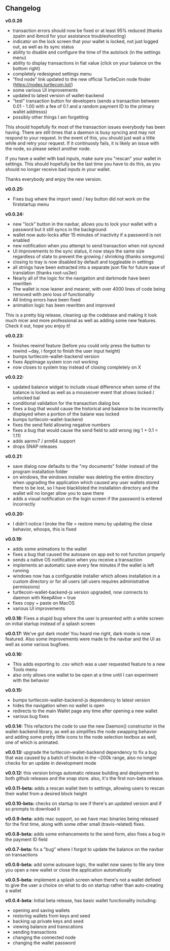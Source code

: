 ## Changelog

**v0.0.26**

- transaction errors should now be fixed or at least 95% reduced (thanks zpalm and ibmcd for your assistance troubleshooting)
- indicator on the lock screen that your wallet is locked, not just logged out, as well as its sync status
- ability to disable and configure the time of the autolock (in the settings menu)
- ability to display transactions in fiat value (click on your balance on the bottom right)
- completely redesigned settings menu
- "find node" link updated to the new official TurtleCoin node finder (https://nodes.turtlecoin.lol/)
- some various UI improvements
- updated to latest version of wallet-backend
- "test" transaction button for developers (sends a transaction between 0.01 - 1.00 with a fee of 0.1 and a random payment ID to the primary wallet addresss)
- possibly other things I am forgetting

This should hopefully fix most of the transaction issues everybody has been having. There are still times that a daemon is busy syncing and may not respond to your request. In the event of this, you should just wait a little while and retry your request. If it continuosly fails, it is likely an issue with the node, so please select another node.

If you have a wallet with bad inputs, make sure you "rescan" your wallet in settings. This should hopefully be the last time you have to do this, as you should no longer receive bad inputs in your wallet.

Thanks everybody and enjoy the new version.

**v0.0.25:**

- Fixes bug where the import seed / key button did not work on the firststartup menu

**v0.0.24:**

- new "lock" button in the navbar, allows you to lock your wallet with a password but it still syncs in the background
- wallet now auto-locks after 15 minutes of inactivity if a password is not enabled
- new notification when you attempt to send transaction when not synced
- UI improvements to the sync status, it now stays the same size regardless of state to prevent the growing / shrinking (thanks soregums)
- closing to tray is now disabled by default and toggleable in settings
- all strings have been extracted into a separate json file for future ease of translation (thanks root-us3er)
- Nearly all of the logic for the navigation and darkmode have been rewritten
- The wallet is now leaner and meaner, with over 4000 lines of code being removed with zero loss of functionality
- All linting errors have been fixed
- animation logic has been rewritten and improved

This is a pretty big release, cleaning up the codebase and making it look much nicer and more professional as well as adding some new features. Check it out, hope you enjoy it!

**v0.0.23:**

- finishes rewind feature (before you could only press the button to rewind ~day, i forgot to finish the user input height)
- bumps turtlecoin-wallet-backend version
- fixes AppImage system icon not working
- now closes to system tray instead of closing completely on X

**v0.0.22:**

- updated balance widget to include visual difference when some of the balance is locked as well as a mouseover event that shows locked / unlocked bal
- conditional validation for the transaction dialog box
- fixes a bug that would cause the historical and balance to be incorrectly displayed when a portion of the balane was locked
- bumps turtlecoin-wallet-backend
- fixes the send field allowing negative numbers
- fixes a bug that would cause the send field to add wrong (eg 1 + 0.1 = 1.11)
- adds aarmv7 / arm64 support
- drops SNAP releases

**v0.0.21:**

- save dialog now defaults to the "my documents" folder instead of the program installation folder
- on windows, the windows installer was deleting the entire directory when upgrading the application which caused any user wallets stored there to be lost, so I have blacklisted the installation directory and the wallet will no longer allow you to save there
- adds a visual notification on the login screen if the password is entered incorrectly

**v0.0.20:**

- I didn't notice I broke the file > restore menu by updating the close behavior, whoops, this is fixed

**v0.0.19:**

- adds some animations to the wallet
- fixes a bug that caused the autosave on app exit to not function properly
- sends a native OS notification when you receive a transaction
- implements an automatic save every few minutes if the wallet is left running
- windows now has a configurable installer which allows installation in a custom directory or for all users (all users requires administrative permissions)
- turtlecoin-wallet-backend-js version upgraded, now connects to daemon with KeepAlive = true
- fixes copy + paste on MacOS
- various UI improvements

**v0.0.18:** Fixes a stupid bug where the user is presented with a white screen on initial startup instead of a splash screen

**v0.0.17:** We've got dark mode! You heard me right, dark mode is now featured. Also some improvements were made to the navbar and the UI as well as some various bugfixes.

**v0.0.16:**

- This adds exporting to .csv which was a user requested feature to a new Tools menu
- also only allows one wallet to be open at a time until I can experiment with the behavior

**v0.0.15:**

- bumps turtlecoin-wallet-backend-js dependency to latest version
- hides the navigation when no wallet is open
- redirects to the main Wallet page any time after opening a new wallet
- various bug fixes

**v0.0.14:** This refactors the code to use the new Daemon() constructor in the wallet-backend library, as well as simplifies the node swapping behavior and adding some pretty little icons to the node selection textbox as well, one of which is animated.

**v0.0.13:** upgrade the turtlecoin-wallet-backend dependency to fix a bug that was caused by a batch of blocks in the ~200k range, also no longer checks for an update in development mode

**v0.0.12:** this version brings automatic release building and deployment to both github releases and the snap store. also, it's the first non-beta release.

**v0.0.11-beta:** adds a rescan wallet item to settings, allowing users to rescan their wallet from a desired block height

**v0.0.10-beta:** checks on startup to see if there's an updated version and if so prompts to download it

**v0.0.9-beta:** adds mac support, so we have mac binaries being released for the first time, along with some other small (travis-related) fixes.

**v0.0.8-beta:** adds some enhancements to the send form, also fixes a bug in the payment ID field

**v0.0.7-beta:** fix a "bug" where I forgot to update the balance on the navbar on transactions

**v0.0.6-beta:** add some autosave logic, the wallet now saves to file any time you open a new wallet or close the application automatically

**v0.0.5-beta:** implement a splash screen when there's not a wallet defined to give the user a choice on what to do on startup rather than auto-creating a wallet

**v0.0.4-beta**: Initial beta release, has basic wallet functionality including:

- opening and saving wallets
- restoring wallets from keys and seed
- backing up private keys and seed
- viewing balance and transcations
- sending transactions
- changing the connected node
- changing the wallet password
